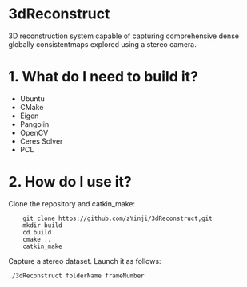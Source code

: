 # 3dReconstruct
3D reconstruction system capable of capturing comprehensive dense globally consistentmaps explored using a stereo camera.

# 1. What do I need to build it? #
* Ubuntu
* CMake
* Eigen
* Pangolin
* OpenCV
* Ceres Solver
* PCL

# 2. How do I use it? #
Clone the repository and catkin_make:
```
    git clone https://github.com/zYinji/3dReconstruct,git
    mkdir build
    cd build
    cmake ..
    catkin_make
```
Capture a stereo dataset. Launch it as follows:
```
./3dReconstruct folderName frameNumber
```

